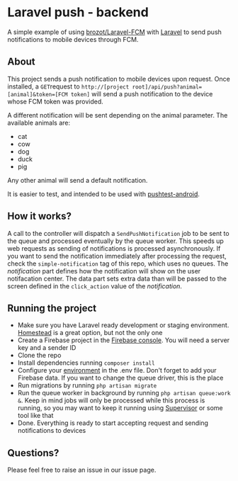 # Laravel push - backend

A simple example of using [brozot/Laravel-FCM](https://github.com/brozot/Laravel-FCM) with [Laravel](https://laravel.com/) to send push notifications to mobile devices through FCM.

## About 

This project sends a push notification to mobile devices upon request. Once installed, a `GET`request to `http://[project root]/api/push?animal=[animal]&token=[FCM token]` will send a push notification to the device whose FCM token was provided. 

A different notification will be sent depending on the animal parameter. The available animals are:

* cat
* cow
* dog
* duck
* pig

Any other animal will send a default notification.

It is easier to test, and intended to be used with [pushtest-android](https://github.com/bul-ikana/pushtest-android).

## How it works?

A call to the controller will dispatch a `SendPushNotification` job to be sent to the queue and processed eventually by the queue worker. This speeds up web requests as sending of notifications is processed asynchronously. If you want to send the notification immediately after processing the request, check the `simple-notification` tag of this repo, which uses no queues. The _notification_ part defines how the notification will show on the user notifacation center. The data part sets extra data than will be passed to the screen defined in the `click_action` value of the _notification_.

## Running the project

* Make sure you have Laravel ready development or staging environment. [Homestead](https://laravel.com/docs/master/homestead) is a great option, but not the only one
* Create a Firebase project in the [Firebase console](https://console.firebase.google.com/). You will need a server key and a sender ID
* Clone the repo
* Install dependencies running `composer install`
* Configure your [environment](https://laravel.com/docs/5.4/configuration#environment-configuration) in the .env file. Don't forget to add your Firebase data. If you want to change the queue driver, this is the place
* Run migrations by running `php artisan migrate`
* Run the queue worker in background by running `php artisan queue:work &`. Keep in mind jobs will only be processed while this process is running, so you may want to keep it running using [Supervisor](https://laravel.com/docs/5.1/queues#supervisor-configuration) or some tool like that
* Done. Everything is ready to start accepting request and sending notifications to devices

## Questions?
Please feel free to raise an issue in our issue page.